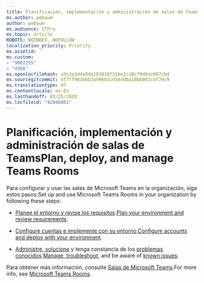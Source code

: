 ```yaml
---
title: Planificación, implementación y administración de salas de Teams
ms.author: pebaum
author: pebaum
ms.audience: ITPro
ms.topic: article
ROBOTS: NOINDEX, NOFOLLOW
localization_priority: Priority
ms.assetid: ''
ms.custom:
- "9002255"
- "4366"
ms.openlocfilehash: a3e3a3d4a9de183826f51be1c10cf9d0ac687cbd
ms.sourcegitcommit: 4f7ff981bbb3a98663cd164d0a10bb082cdf7ec9
ms.translationtype: HT
ms.contentlocale: es-ES
ms.lasthandoff: 03/25/2020
ms.locfileid: "42946861"
---
```

# <a name="plan-deploy-and-manage-teams-rooms"></a><span data-ttu-id="a8be8-102">Planificación, implementación y administración de salas de Teams</span><span class="sxs-lookup"><span data-stu-id="a8be8-102">Plan, deploy, and manage Teams Rooms</span></span>

<span data-ttu-id="a8be8-103">Para configurar y usar las salas de Microsoft Teams en la organización, siga estos pasos:</span><span class="sxs-lookup"><span data-stu-id="a8be8-103">Set up and use Microsoft Teams Rooms in your organization by following these steps:</span></span> 

- <span data-ttu-id="a8be8-104">[Planee el entorno y revise los requisitos](https://docs.microsoft.com/microsoftteams/rooms/rooms-plan).</span><span class="sxs-lookup"><span data-stu-id="a8be8-104">[Plan your environment and review requirements](https://docs.microsoft.com/microsoftteams/rooms/rooms-plan).</span></span>

- <span data-ttu-id="a8be8-105">[Configure cuentas e implemente con su entorno](https://docs.microsoft.com/microsoftteams/rooms/rooms-deploy).</span><span class="sxs-lookup"><span data-stu-id="a8be8-105">[Configure accounts and deploy with your environment](https://docs.microsoft.com/microsoftteams/rooms/rooms-deploy).</span></span>

- <span data-ttu-id="a8be8-106">[Administre, solucione](https://docs.microsoft.com/microsoftteams/rooms/rooms-manage#troubleshooting) y tenga constancia de los [problemas conocidos](https://docs.microsoft.com/microsoftteams/rooms/known-issues).</span><span class="sxs-lookup"><span data-stu-id="a8be8-106">[Manage, troubleshoot](https://docs.microsoft.com/microsoftteams/rooms/rooms-manage#troubleshooting), and be aware of [known issues](https://docs.microsoft.com/microsoftteams/rooms/known-issues).</span></span> 

<span data-ttu-id="a8be8-107">Para obtener más información, consulte [Salas de Microsoft Teams](https://docs.microsoft.com/microsoftteams/rooms/).</span><span class="sxs-lookup"><span data-stu-id="a8be8-107">For more info, see [Microsoft Teams Rooms](https://docs.microsoft.com/microsoftteams/rooms/).</span></span>
